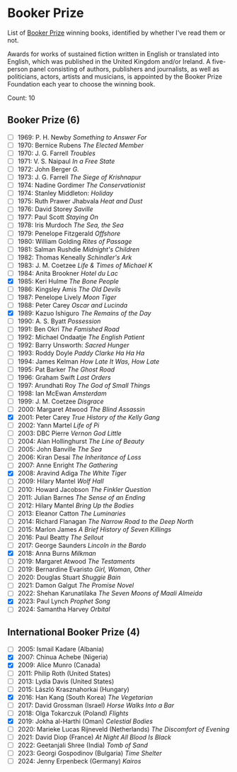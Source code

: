# Booker Prize

List of [Booker Prize](https://thebookerprizes.com/) winning books, identified
by whether I've read them or not.

Awards for works of sustained fiction written in English or translated into
English, which was published in the United Kingdom and/or Ireland. A
five-person panel consisting of authors, publishers and journalists, as well
as politicians, actors, artists and musicians, is appointed by the Booker
Prize Foundation each year to choose the winning book.

Count: 10

## Booker Prize (6)

- [ ] 1969: P. H. Newby _Something to Answer For_
- [ ] 1970: Bernice Rubens _The Elected Member_
- [ ] 1970: J. G. Farrell _Troubles_
- [ ] 1971: V. S. Naipaul _In a Free State_
- [ ] 1972: John Berger _G._
- [ ] 1973: J. G. Farrell _The Siege of Krishnapur_
- [ ] 1974: Nadine Gordimer _The Conservationist_
- [ ] 1974: Stanley Middleton: _Holiday_
- [ ] 1975: Ruth Prawer Jhabvala _Heat and Dust_
- [ ] 1976: David Storey _Saville_
- [ ] 1977: Paul Scott _Staying On_
- [ ] 1978: Iris Murdoch _The Sea, the Sea_
- [ ] 1979: Penelope Fitzgerald _Offshore_
- [ ] 1980: William Golding _Rites of Passage_
- [ ] 1981: Salman Rushdie _Midnight's Children_
- [ ] 1982: Thomas Keneally _Schindler's Ark_
- [ ] 1983: J. M. Coetzee _Life & Times of Michael K_
- [ ] 1984: Anita Brookner _Hotel du Lac_
- [x] 1985: Keri Hulme _The Bone People_
- [ ] 1986: Kingsley Amis _The Old Devils_
- [ ] 1987: Penelope Lively _Moon Tiger_
- [ ] 1988: Peter Carey _Oscar and Lucinda_
- [x] 1989: Kazuo Ishiguro _The Remains of the Day_
- [ ] 1990: A. S. Byatt _Possession_
- [ ] 1991: Ben Okri _The Famished Road_
- [ ] 1992: Michael Ondaatje _The English Patient_
- [ ] 1992: Barry Unsworth: _Sacred Hunger_
- [ ] 1993: Roddy Doyle _Paddy Clarke Ha Ha Ha_
- [ ] 1994: James Kelman _How Late It Was, How Late_
- [ ] 1995: Pat Barker _The Ghost Road_
- [ ] 1996: Graham Swift _Last Orders_
- [ ] 1997: Arundhati Roy _The God of Small Things_
- [ ] 1998: Ian McEwan _Amsterdam_
- [ ] 1999: J. M. Coetzee _Disgrace_
- [ ] 2000: Margaret Atwood _The Blind Assassin_
- [x] 2001: Peter Carey _True History of the Kelly Gang_
- [ ] 2002: Yann Martel _Life of Pi_
- [ ] 2003: DBC Pierre _Vernon God Little_
- [ ] 2004: Alan Hollinghurst _The Line of Beauty_
- [ ] 2005: John Banville _The Sea_
- [ ] 2006: Kiran Desai _The Inheritance of Loss_
- [ ] 2007: Anne Enright _The Gathering_
- [x] 2008: Aravind Adiga _The White Tiger_
- [ ] 2009: Hilary Mantel _Wolf Hall_
- [ ] 2010: Howard Jacobson _The Finkler Question_
- [ ] 2011: Julian Barnes _The Sense of an Ending_
- [ ] 2012: Hilary Mantel _Bring Up the Bodies_
- [ ] 2013: Eleanor Catton _The Luminaries_
- [ ] 2014: Richard Flanagan _The Narrow Road to the Deep North_
- [ ] 2015: Marlon James _A Brief History of Seven Killings_
- [ ] 2016: Paul Beatty _The Sellout_
- [ ] 2017: George Saunders _Lincoln in the Bardo_
- [x] 2018: Anna Burns _Milkman_
- [ ] 2019: Margaret Atwood _The Testaments_
- [ ] 2019: Bernardine Evaristo _Girl, Woman, Other_
- [ ] 2020: Douglas Stuart _Shuggie Bain_
- [ ] 2021: Damon Galgut _The Promise Novel_
- [ ] 2022: Shehan Karunatilaka _The Seven Moons of Maali Almeida_
- [x] 2023: Paul Lynch _Prophet Song_
- [ ] 2024: Samantha Harvey _Orbital_

## International Booker Prize (4)

- [ ] 2005: Ismail Kadare (Albania)
- [x] 2007: Chinua Achebe (Nigeria)
- [x] 2009: Alice Munro (Canada)
- [ ] 2011: Philip Roth (United States)
- [ ] 2013: Lydia Davis (United States)
- [ ] 2015: László Krasznahorkai (Hungary)
- [x] 2016: Han Kang (South Korea) _The Vegetarian_
- [ ] 2017: David Grossman (Israel) _Horse Walks Into a Bar_
- [ ] 2018: Olga Tokarczuk (Poland) _Flights_
- [x] 2019: Jokha al-Harthi (Oman) _Celestial Bodies_
- [ ] 2020: Marieke Lucas Rijneveld (Netherlands) _The Discomfort of Evening_
- [ ] 2021: David Diop (France) _At Night All Blood Is Black_
- [ ] 2022: Geetanjali Shree (India) _Tomb of Sand_
- [ ] 2023: Georgi Gospodinov (Bulgaria) _Time Shelter_
- [ ] 2024: Jenny Erpenbeck (Germany) _Kairos_
